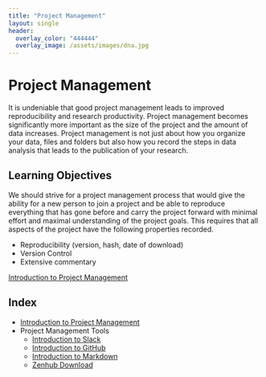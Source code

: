 ```yaml
---
title: "Project Management"
layout: single
header:
  overlay_color: "444444"
  overlay_image: /assets/images/dna.jpg
---
```


# Project Management

It is undeniable that good project management leads to improved reproducibility and research productivity.  Project management becomes significantly more important as the size of the project and the amount of data increases. Project management is not just about how you organize your data, files and folders but also how you record the steps in data analysis that leads to the publication of your research.  


## Learning Objectives

We should strive for a project management process that would give the ability for a new person to join a project and be able to reproduce everything that has gone before and carry the project forward with minimal effort and maximal understanding of the project goals. This requires that all aspects of the project have the following properties recorded.

* Reproducibility (version, hash, date of download)
* Version Control
* Extensive commentary



[Introduction to Project Management](https://isugenomics.github.io/bioinformatics-workbook/projectManagement/Intro_projectManagement)


## Index

* [Introduction to Project Management](https://isugenomics.github.io/bioinformatics-workbook/projectManagement/Intro_projectManagement)
* Project Management Tools
  * [Introduction to Slack](/bioinformatics-workbook/Appendix/slack)
  * [Introduction to GitHub](../Appendix/github/introgithub.md)
  * [Introduction to Markdown](/bioinformatics-workbook/Appendix/Markdown)
  * [Zenhub Download](https://www.zenhub.com/extension)
